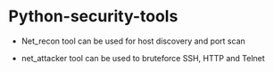 # Python-security-tools

- Net_recon tool can be used for host discovery and port scan 

- net_attacker tool can be used to bruteforce SSH, HTTP and Telnet

